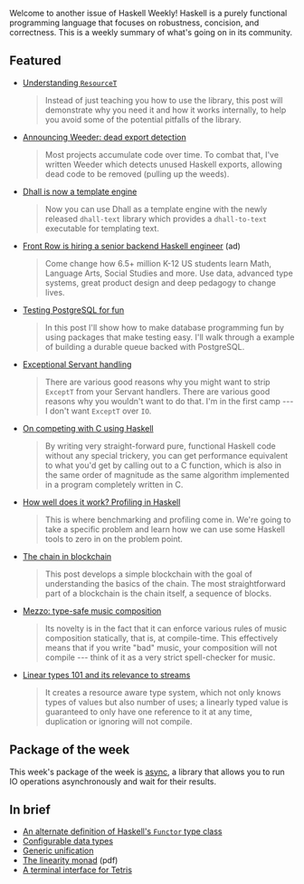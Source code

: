 <!-- 2017-06-22 -->

Welcome to another issue of Haskell Weekly!
Haskell is a purely functional programming language that focuses on robustness, concision, and correctness.
This is a weekly summary of what's going on in its community.

## Featured

-   [Understanding `ResourceT`](https://www.fpcomplete.com/blog/2017/06/understanding-resourcet)

    > Instead of just teaching you how to use the library, this post will demonstrate why you need it and how it works internally, to help you avoid some of the potential pitfalls of the library.

-   [Announcing Weeder: dead export detection](https://neilmitchell.blogspot.com/2017/06/announcing-weeder-dead-export-detection.html)

    > Most projects accumulate code over time. To combat that, I've written Weeder which detects unused Haskell exports, allowing dead code to be removed (pulling up the weeds).

-   [Dhall is now a template engine](http://www.haskellforall.com/2017/06/dhall-is-now-template-engine.html)

    > Now you can use Dhall as a template engine with the newly released `dhall-text` library which provides a `dhall-to-text` executable for templating text.

-   [Front Row is hiring a senior backend Haskell engineer](https://frontrow.workable.com/j/463B843754) (ad)

    > Come change how 6.5+ million K-12 US students learn Math, Language Arts, Social Studies and more. Use data, advanced type systems, great product design and deep pedagogy to change lives.

-   [Testing PostgreSQL for fun](https://hackernoon.com/testing-postgresql-for-fun-af891047e5fc)

    > In this post I'll show how to make database programming fun by using packages that make testing easy. I'll walk through a example of building a durable queue backed with PostgreSQL.

-   [Exceptional Servant handling](http://www.parsonsmatt.org/2017/06/21/exceptional_servant_handling.html)

    > There are various good reasons why you might want to strip `ExceptT` from your Servant handlers. There are various good reasons why you wouldn't want to do that. I'm in the first camp --- I don't want `ExceptT` over `IO`.

-   [On competing with C using Haskell](https://two-wrongs.com/on-competing-with-c-using-haskell)

    > By writing very straight-forward pure, functional Haskell code without any special trickery, you can get performance equivalent to what you'd get by calling out to a C function, which is also in the same order of magnitude as the same algorithm implemented in a program completely written in C.

-   [How well does it work? Profiling in Haskell](https://mmhaskell.com/blog/2017/6/19/profiling-in-haskell)

    > This is where benchmarking and profiling come in. We're going to take a specific problem and learn how we can use some Haskell tools to zero in on the problem point.

-   [The chain in blockchain](http://haroldcarr.com/posts/2017-06-19-the-chain-in-blockchain.html)

    > This post develops a simple blockchain with the goal of understanding the basics of the chain. The most straightforward part of a blockchain is the chain itself, a sequence of blocks.

-   [Mezzo: type-safe music composition](https://github.com/DimaSamoz/mezzo/blob/1d46c5edd5d7d360a027a614c618bb2830d9f93e/README.md)

    > Its novelty is in the fact that it can enforce various rules of music composition statically, that is, at compile-time. This effectively means that if you write "bad" music, your composition will not compile --- think of it as a very strict spell-checker for music.

-   [Linear types 101 and its relevance to streams](https://m0ar.github.io/safe-streaming/2017/06/19/linear-types-101.html)

    > It creates a resource aware type system, which not only knows types of values but also number of uses; a linearly typed value is guaranteed to only have one reference to it at any time, duplication or ignoring will not compile.

## Package of the week

This week's package of the week is [async](https://www.stackage.org/lts-8.19/package/async-2.1.1.1),
a library that allows you to run IO operations asynchronously and wait for their results.

## In brief

-   [An alternate definition of Haskell's `Functor` type class](https://github.com/rampion/kinder-functor/blob/20e5c57867eaae2da56a4d73ac083b8bc2ce7de4/README.md)
-   [Configurable data types](http://mazzo.li/posts/customizable-data-types.html)
-   [Generic unification](https://ro-che.info/articles/2017-06-17-generic-unification)
-   [The linearity monad](https://www.cis.upenn.edu/~jpaykin/papers/pz_linearity_monad_2017.pdf) (pdf)
-   [A terminal interface for Tetris](https://github.com/samtay/tetris/blob/5d9c74cc0c337b5215f01d411d8facb87995c5ae/README.md)
